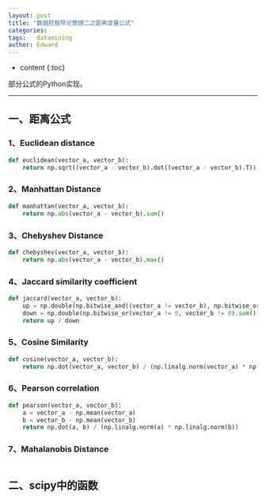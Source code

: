```yaml
---
layout: post
title: "数据挖掘导论整理二之距离度量公式"
categories: 
tags:   datamining
author: Edward
---
```


* content
{:toc}

部分公式的Python实现。

--------------------

## 一、距离公式

### 1、Euclidean distance

```python
def euclidean(vector_a, vector_b):
    return np.sqrt((vector_a - vector_b).dot((vector_a - vector_b).T))
```

### 2、Manhattan Distance

```python
def manhattan(vector_a, vector_b):
    return np.abs(vector_a - vector_b).sum()
```

### 3、Chebyshev Distance

```python
def chebyshev(vector_a, vector_b):
    return np.abs(vector_a - vector_b).max()
```

### 4、Jaccard similarity coefficient

```python
def jaccard(vector_a, vector_b):
    up = np.double(np.bitwise_and((vector_a != vector_b), np.bitwise_or(vector_a != 0, vector_b != 0)).sum())
    down = np.double(np.bitwise_or(vector_a != 0, vector_b != 0).sum())
    return up / down
```

### 5、Cosine Similarity

```python
def cosine(vector_a, vector_b):
    return np.dot(vector_a, vector_b) / (np.linalg.norm(vector_a) * np.linalg.norm(vector_b))
```

### 6、Pearson correlation

```python
def pearson(vector_a, vector_b):
    a = vector_a - np.mean(vector_a)
    b = vector_b - np.mean(vector_b)
    return np.dot(a, b) / (np.linalg.norm(a) * np.linalg.norm(b))
```

### 7、Mahalanobis Distance

```python

```

## 二、scipy中的函数